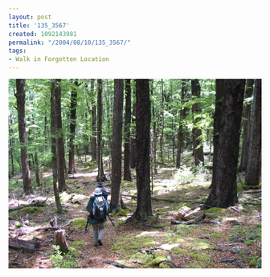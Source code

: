 ```yaml
---
layout: post
title: '135_3567'
created: 1092143981
permalink: "/2004/08/10/135_3567/"
tags:
- Walk in Forgotten Location
---
```


<img src="/image/images/135_3567-1226.jpg"/>

